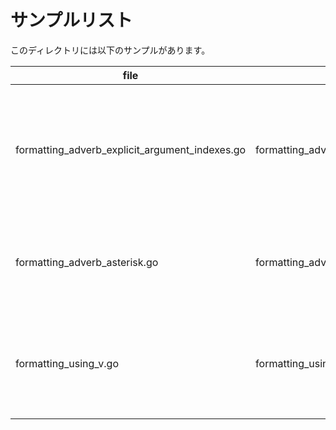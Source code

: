 # サンプルリスト

このディレクトリには以下のサンプルがあります。

|file|example name|note|
|----|------------|----|
|formatting\_adverb\_explicit\_argument\_indexes.go|formatting\_adverb\_explicit\_argument\_indexes|フォーマッティングの Explicit argument indexes についてのサンプルです。|
|formatting\_adverb\_asterisk.go|formatting\_adverb\_asterisk|フォーマッティングの %*s についてのサンプルです|
|formatting\_using\_v.go|formatting\_using\_v|フォーマットするときの v の使い方についてのサンプルです|
